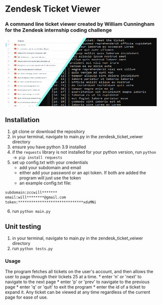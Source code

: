 # Zendesk Ticket Viewer
### A command line ticket viewer created by William Cunningham for the Zendesk internship coding challenge
!["splash image"](splash.png)
## Installation
1. git clone or download the repository
2. in your terminal, navigate to main.py in the zendesk_ticket_veiwer directory
3. ensure you have python 3.9 installed
4. if the `requests` library is not installed for your python version, run `python -m pip install requests`
5. set up config.txt with your credentials
    * add your subdomain and email
    * either add your password or an api token. If both are added the program will just use the token
    * an example config.txt file:
```
subdomain:zccwill*******
email:will********@gmail.com
token:******************************xduMNi
```
6. run `python main.py`


## Unit testing
1. in your terminal, navigate to main.py in the zendesk_ticket_veiwer directory
2. run `python tests.py`


### Usage
The program fetches all tickets on the user's account, and then allows the user to page through their tickets 25 at a time.
      * enter 'n' or 'next' to navigate to the next page
      * enter 'p' or 'prev' to navigate to the previous page
      * enter 'q' or 'quit' to exit the program
      * enter the id of a ticket to expand it. Any ticket can be viewed at any time regardless of the current page for ease of use.
      
